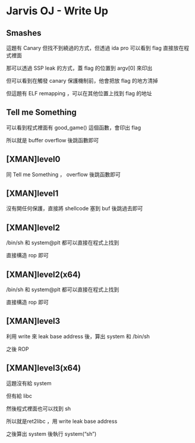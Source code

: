 # Jarvis OJ - Write Up

## Smashes

這題有 Canary 但找不到繞過的方式，但透過 ida pro 可以看到 flag 直接放在程式裡面

那可以透過 SSP leak 的方式，蓋 flag 的位置到 argv[0] 來印出

但可以看到在觸發 canary 保護機制前，他會把放 flag 的地方清掉

但這題有 ELF remapping ，可以在其他位置上找到 flag 的地址


## Tell me Something

可以看到程式裡面有 good_game() 這個函數，會印出 flag

所以就是 buffer overflow 後跳函數即可

## [XMAN]level0

同 Tell me Something ， overflow 後跳函數即可

## [XMAN]level1 

沒有開任何保護，直接將 shellcode 塞到 buf 後跳過去即可

## [XMAN]level2

/bin/sh 和 system@plt 都可以直接在程式上找到

直接構造 rop 即可

## [XMAN]level2(x64)

/bin/sh 和 system@plt 都可以直接在程式上找到

直接構造 rop 即可

## [XMAN]level3

利用 write 來 leak base address 後，算出 system 和 /bin/sh 

之後 ROP

## [XMAN]level3(x64)

這題沒有給 system 

但有給 libc 

然後程式裡面也可以找到 sh

所以就是ret2libc ，用 write leak base address

之後算出 system 後執行 system(“sh”)


